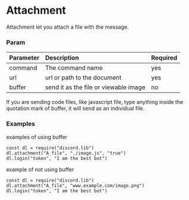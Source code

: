 # Attachment

Attachment let you attach a file with the message.

### Param

| Parameter | Description | Required |
| :--- | :--- | :--- |
| command | The command name | yes |
| url | url or path to the document | yes |
| buffer | send it as the file or viewable image | no |

If you are sending code files, like javascript file, type anything inside the quotation mark of buffer, it will send as an individual file.

### Examples

examples of using buffer

```text
const dl = require("discord.lib")
dl.attachment("A_file", "./image.js", "true")
dl.login("token", "I am the best bot")
```

example of not using buffer

```text
const dl = require("discord.lib")
dl.attachment("A_file", "www.example.com/image.png")
dl.login("token", "I am the best bot")
```

